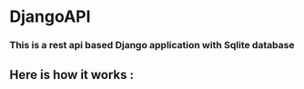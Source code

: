 # DjangoAPI

### This is a rest api based Django application with Sqlite database

## Here is how it works : 
